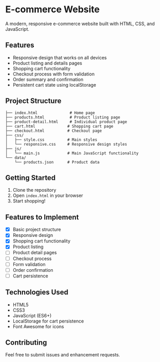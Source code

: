 # E-commerce Website

A modern, responsive e-commerce website built with HTML, CSS, and JavaScript.

## Features

- Responsive design that works on all devices
- Product listing and details pages
- Shopping cart functionality
- Checkout process with form validation
- Order summary and confirmation
- Persistent cart state using localStorage

## Project Structure

```
├── index.html              # Home page
├── products.html           # Product listing page
├── product-detail.html     # Individual product page
├── cart.html              # Shopping cart page
├── checkout.html          # Checkout page
├── css/
│   ├── style.css          # Main styles
│   └── responsive.css     # Responsive design styles
├── js/
│   └── main.js            # Main JavaScript functionality
└── data/
    └── products.json      # Product data
```

## Getting Started

1. Clone the repository
2. Open `index.html` in your browser
3. Start shopping!

## Features to Implement

- [x] Basic project structure
- [x] Responsive design
- [x] Shopping cart functionality
- [x] Product listing
- [ ] Product detail pages
- [ ] Checkout process
- [ ] Form validation
- [ ] Order confirmation
- [ ] Cart persistence

## Technologies Used

- HTML5
- CSS3
- JavaScript (ES6+)
- LocalStorage for cart persistence
- Font Awesome for icons

## Contributing

Feel free to submit issues and enhancement requests.
